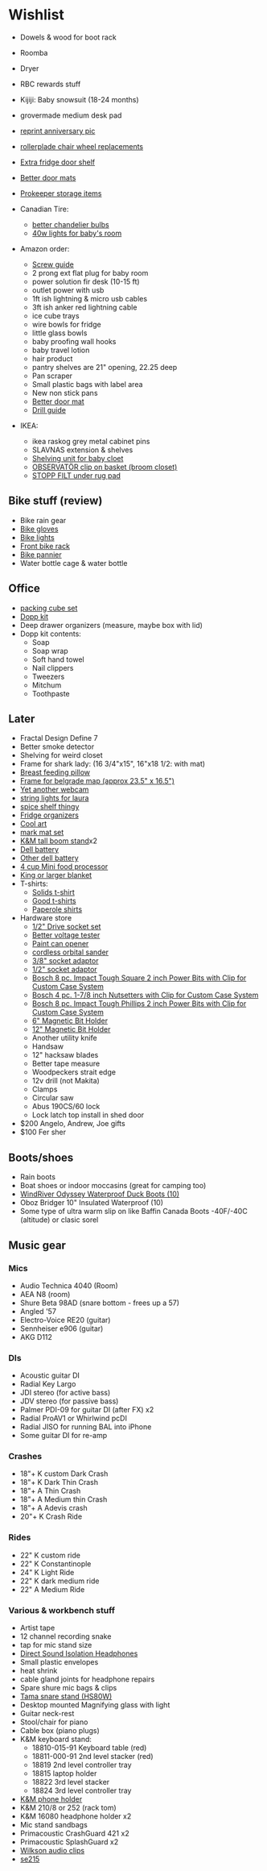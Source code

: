 # Wishlist

- Dowels & wood for boot rack
- Roomba
- Dryer
- RBC rewards stuff
- Kijiji: Baby snowsuit (18-24 months)
- grovermade medium desk pad
- [reprint anniversary pic](https://www.staplescopyandprint.ca/Default.aspx)
- [rollerplade chair wheel replacements](https://theofficeoasis.com/products/rollerblade-office-chair-wheels/?variant=31153418764342)
- [Extra fridge door shelf](https://www.reliableparts.ca/product/inv_15152029)
- [Better door mats](https://www.llbean.ca/shop/Waterhog-Mats/506645)
- [Prokeeper storage items](https://www.bedbathandbeyond.ca/store/product/progressive-prokeeper-6-piece-set/1047367296)

- Canadian Tire:
  - [better chandelier bulbs](https://www.canadiantire.ca/en/pdp/noma-led-candelabra-40w-light-bulbs-4-pk-0527028p.html#srp)
  - [40w lights for baby's room](https://www.canadiantire.ca/en/pdp/noma-led-a19-40w-light-bulbs-soft-white-6-pk-0527053p.html#srp)

- Amazon order:
  - [Screw guide](https://www.amazon.ca/DEWALT-DW2095-Magnetic-Drive-Guide/dp/B00004RH24/)
  - 2 prong ext flat plug for baby room
  - power solution fir desk (10-15 ft)
  - outlet power with usb
  - 1ft ish lightning & micro usb cables
  - 3ft ish anker red lightning cable
  - ice cube trays
  - wire bowls for fridge
  - little glass bowls
  - baby proofing wall hooks
  - baby travel lotion
  - hair product
  - pantry shelves are 21" opening, 22.25 deep
  - Pan scraper
  - Small plastic bags with label area
  - New non stick pans
  - [Better door mat](https://www.amazon.ca/Color-Geometry-Geometric-Waterproof-Effective/dp/B085J2QMR8/)
  - [Drill guide](https://www.amazon.ca/Milescraft-1318-DrillMate-Drill-Guide/dp/B014A1Z92I)
- IKEA:
  - ikea raskog grey metal cabinet pins
  - SLAVNAS extension & shelves
  - [Shelving unit for baby cloet](https://www.ikea.com/ca/en/p/bror-shelving-unit-black-s89276463/)
  - [OBSERVATÖR clip on basket (broom closet)](https://www.ikea.com/ca/en/p/observatoer-clip-on-basket-gray-brown-20312492/)
  - [STOPP FILT under rug pad](https://www.ikea.com/ca/en/p/stopp-filt-rug-underlay-with-anti-slip-90132261/)

## Bike stuff (review)

- Bike rain gear
- [Bike gloves](https://www.cyclingweekly.com/group-tests/the-best-winter-cycling-gloves-6216)
- [Bike lights](https://www.cyclingweekly.com/group-tests/cycling-lights-buyers-guide-141811)
- [Front bike rack](https://www.primeauvelo.com/en/journey-dlx-lowrider-front-rack-22171-0011625.html)
- [Bike pannier](https://www.twowheelgear.com/collections/panniers/products/pannier-backpack-convertible-lite-and-plus?variant=31656254963772)
- Water bottle cage & water bottle

## Office

- [packing cube set](https://packhacker.com/travel-gear/category/organizers-and-pouches/packing-cubes/)
- [Dopp kit](https://www.amazon.com/Dopp-kit-Shaving-Small-Toiletry/dp/B07R9R6VD2/)
- Deep drawer organizers (measure, maybe box with lid)
- Dopp kit contents:
  - Soap
  - Soap wrap
  - Soft hand towel
  - Nail clippers
  - Tweezers
  - Mitchum
  - Toothpaste

## Later

- Fractal Design Define 7
- Better smoke detector
- Shelving for weird closet
- Frame for shark lady: (16 3/4"x15", 16"x18 1/2: with mat)
- [Breast feeding pillow](https://www.amazon.ca/My-Brest-Friend-Breastfeeding-Natural/dp/B002IID23Y/)
- [Frame for belgrade map (approx 23.5" x 16.5")](https://www.arttoframe.com/23x15-Satin-White-Frame-picture-frame/FRBW26074?page_type=E)
- [Yet another webcam](logitech.com/en-ca/product/hd-pro-webcam-c920)
- [string lights for laura](https://www.amazon.ca/KNONEW-Photo-Clip-String-Lights/dp/B07FTBNV7L/)
- [spice shelf thingy](https://solutions-stores.ca/classic-spicestack-24-bottle-organizer/)
- [Fridge organizers](https://www.containerstore.com/organization-projects/kitchen/project/organize-your-fridge)
- [Cool art](https://www.concealed-art.com/nes-art)
- [mark mat set](https://www.thepepinshop.com/collections/storage-utility/products/mark-mat-set-jungle-3-markers)
- [K&M tall boom stand](http://www.economik.com/km/21021-black/)x2
- [Dell battery](http://www.laptopcharge.ca/category/search/dell/xps+13+9360.aspx)
- [Other dell battery](https://www.canada-laptop-battery.com/canada-battery-dell-6097.html#)
- [4 cup Mini food processor](https://www.amazon.ca/Cuisinart-CH-4BKC-Elite-Mini-Chopper/dp/B003WH9ID8/)
- [King or larger blanket](https://www.macauslandswoollenmills.com/)
- T-shirts:
  - [Solids t-shirt](https://solids.bandcamp.com/merch)
  - [Good t-shirts](https://us.kowtowclothing.com/)
  - [Paperole shirts](https://www.paperole.com/)
- Hardware store
  - [1/2" Drive socket set](https://www.homedepot.ca/product/dewalt-1-2-inch-drive-combination-impact-socket-set-23-piece-/1001104069)
  - [Better voltage tester](https://www.homedepot.ca/product/klein-tools-dual-range-non-contact-voltage-tester/1000705444)
  - [Paint can opener](https://www.homedepot.ca/product/bennett-paint-can-opener-metal/1000183133)
  - [cordless orbital sander](https://www.homedepot.ca/product/makita-18v-cordless-random-orbit-sander-tool-only-/1000718274)
  - [3/8" socket adaptor](https://www.homedepot.ca/product/milwaukee-tool-1-4-inch-x-3-8-inch-steel-square-socket-adapter/1000741100)
  - [1/2" socket adaptor](https://www.homedepot.ca/product/dewalt-1-4-inch-hex-to-1-2-inch-square-impact-ready-socket-adapter/1000657751)
  - [Bosch 8 pc. Impact Tough Square 2 inch Power Bits with Clip for Custom Case System](https://www.homedepot.ca/product/bosch-8-pc-impact-tough-square-2-inch-power-bits-with-clip-for-custom-case-system/1001388383)
  - [Bosch 4 pc. 1-7/8 inch Nutsetters with Clip for Custom Case System](https://www.homedepot.ca/product/bosch-4-pc-1-7-8-inch-nutsetters-with-clip-for-custom-case-system/1001388390)
  - [Bosch 8 pc. Impact Tough Phillips 2 inch Power Bits with Clip for Custom Case System](https://www.homedepot.ca/product/bosch-8-pc-impact-tough-phillips-2-inch-power-bits-with-clip-for-custom-case-system/1001388381)
  - [6" Magnetic Bit Holder](https://www.homedepot.ca/product/milwaukee-tool-6-inch-shockwave-impact-locking-bit-holder/1001179458?rrec=true)
  - [12" Magnetic Bit Holder](https://www.homedepot.ca/product/milwaukee-tool-shockwave-12-inch-magnetic-bit-tip-holder/1001011002)
  - Another utility knife
  - Handsaw
  - 12" hacksaw blades
  - Better tape measure
  - Woodpeckers strait edge
  - 12v drill (not Makita)
  - Clamps
  - Circular saw
  - Abus 190CS/60 lock
  - Lock latch top install in shed door
- $200 Angelo, Andrew, Joe gifts
- $100 Fer sher

## Boots/shoes

- Rain boots
- Boat shoes or indoor moccasins (great for camping too)
- [WindRiver Odyssey Waterproof Duck Boots (10)](https://www.marks.com/en/windriver-mens-odyssey-waterproof-duck-boots-103219.html)
- Oboz Bridger 10" Insulated Waterproof (10)
- Some type of ultra warm slip on like Baffin Canada Boots -40F/-40C (altitude) or clasic sorel

## Music gear

### Mics

- Audio Technica 4040 (Room)
- AEA N8 (room)
- Shure Beta 98AD (snare bottom - frees up a 57)
- Angled '57
- Electro-Voice RE20 (guitar)
- Sennheiser e906 (guitar)
- AKG D112

### DIs

- Acoustic guitar DI
- Radial Key Largo
- JDI stereo (for active bass)
- JDV stereo (for passive bass)
- Palmer PDI-09 for guitar DI (after FX) x2
- Radial ProAV1 or Whirlwind pcDI
- Radial JISO for running BAL into iPhone
- Some guitar DI for re-amp

### Crashes

- 18"+ K custom Dark Crash
- 18"+ K Dark Thin Crash
- 18"+ A Thin Crash
- 18"+ A Medium thin Crash
- 18"+ A Adevis crash
- 20"+ K Crash Ride

### Rides

- 22" K custom ride
- 22" K Constantinople
- 24" K Light Ride
- 22" K dark medium ride
- 22" A Medium Ride

### Various & workbench stuff

- Artist tape
- 12 channel recording snake
- tap for mic stand size
- [Direct Sound Isolation Headphones](https://www.extremeheadphones.com/product-page/ex29-plus)
- Small plastic envelopes
- heat shrink
- cable gland joints for headphone repairs
- Spare shure mic bags & clips
- [Tama snare stand (HS80W)](https://www.timpano-percussion.com/us/pied-de-caisse-claire-tama-roadpro-hs80w.html?id=43102689)
- Desktop mounted Magnifying glass with light
- Guitar neck-rest
- Stool/chair for piano
- Cable box (piano plugs)
- K&M keyboard stand:
  - 18810-015-91 Keyboard table (red)
  - 18811-000-91 2nd level stacker (red)
  - 18819 2nd level controller tray
  - 18815 laptop holder
  - 18822 3rd level stacker
  - 18824 3rd level controller tray
- [K&M phone holder](https://www.amazon.ca/dp/B00AF65OBE?tag=marcpric08-21)
- K&M 210/8 or 252 (rack tom)
- K&M 16080 headphone holder x2
- Mic stand sandbags
- Primacoustic CrashGuard 421 x2
- Primacoustic SplashGuard x2
- [Wilkson audio clips](https://www.soundonsound.com/reviews/wilkinson-audio-mic-clips)
- [se215](https://www.shure.com/en-US/products/earphones/se215)
